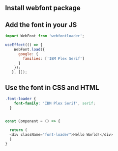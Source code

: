 ## Install webfont package

## Add the font in your JS

```js
import WebFont from 'webfontloader';
```

```js
useEffect(() => {
    WebFont.load({
      google: {
        families: ['IBM Plex Serif']
      }
    });
   }, []);
```

## Use the font in CSS and HTML

```css
.font-loader {
    font-family: 'IBM Plex Serif', serif;
  }
```

```js

const Component = () => {
  
  return (
  <div className="font-loader">Hello World!</div>
  )
}

```
